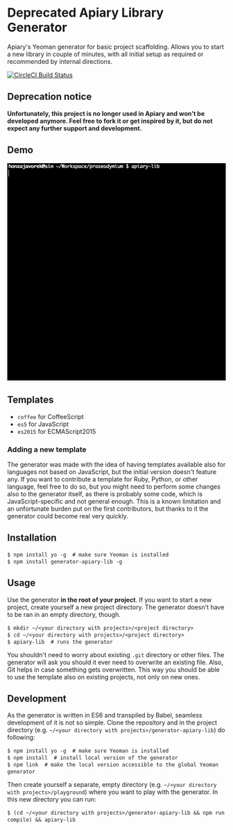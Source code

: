 # Deprecated Apiary Library Generator

Apiary's Yeoman generator for basic project scaffolding. Allows you to start
a new library in couple of minutes, with all initial setup as required or
recommended by internal directions.

[![CircleCI Build Status](https://circleci.com/gh/apiaryio/generator-apiary-lib.svg?style=shield)](https://circleci.com/gh/apiaryio/generator-apiary-lib)

## Deprecation notice

**Unfortunately, this project is no longer used in Apiary and won't be developed
anymore. Feel free to fork it or get inspired by it, but do not expect any
further support and development.**

## Demo

![Demo](https://github.com/apiaryio/generator-apiary-lib/blob/master/assets/demo.gif?raw=true)

## Templates

- `coffee` for CoffeeScript
- `es5` for JavaScript
- `es2015` for ECMAScript2015

### Adding a new template

The generator was made with the idea of having templates available also for
languages not based on JavaScript, but the initial version doesn't feature any.
If you want to contribute a template for Ruby, Python, or other language, feel
free to do so, but you might need to perform some changes also to the generator
itself, as there is probably some code, which is JavaScript-specific and not
general enough. This is a known limitation and an unfortunate burden put on
the first contributors, but thanks to it the generator could become real very
quickly.

## Installation

```shell
$ npm install yo -g  # make sure Yeoman is installed
$ npm install generator-apiary-lib -g
```

## Usage

Use the generator **in the root of your project**. If you want to start a new
project, create yourself a new project directory. The generator doesn't have
to be ran in an empty directory, though.

```shell
$ mkdir ~/<your directory with projects>/<project directory>
$ cd ~/<your directory with projects>/<project directory>
$ apiary-lib  # runs the generator
```

You shouldn't need to worry about existing `.git` directory or other files.
The generator will ask you should it ever need to overwrite an existing file.
Also, Git helps in case something gets overwritten. This way you should be able
to use the template also on existing projects, not only on new ones.

## Development

As the generator is written in ES6 and transpiled by Babel, seamless
development of it is not so simple. Clone the repository and in the
project directory (e.g. `~/<your directory with projects>/generator-apiary-lib`)
do following:

```shell
$ npm install yo -g  # make sure Yeoman is installed
$ npm install  # install local version of the generator
$ npm link  # make the local version accessible to the global Yeoman generator
```

Then create yourself a separate, empty directory (e.g.
`~/<your directory with projects>/playground`) where you want to play with
the generator. In this new directory you can run:

```shell
$ (cd ~/<your directory with projects>/generator-apiary-lib && npm run compile) && apiary-lib
```
